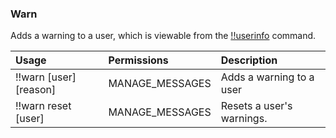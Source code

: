 ### Warn

Adds a warning to a user, which is viewable from the [!!userinfo](/commands/info.md) command.

| **Usage** | **Permissions** | **Description** |
| :--- | :--- | :--- |
| !!warn \[user\] \[reason\] | MANAGE\_MESSAGES | Adds a warning to a user |
| !!warn reset \[user\] | MANAGE\_MESSAGES | Resets a user's warnings. |



